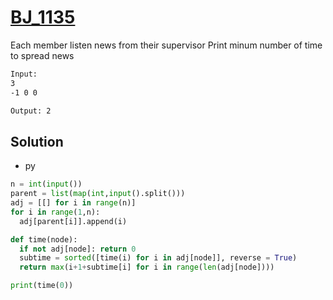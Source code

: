 # [BJ_1135](https://acmicpc.net/problem/1135)

Each member listen news from their supervisor
Print minum number of time to spread news

```txt
Input:
3
-1 0 0

Output: 2
```

## Solution

* py

```py
n = int(input())
parent = list(map(int,input().split()))
adj = [[] for i in range(n)]
for i in range(1,n):
  adj[parent[i]].append(i)

def time(node):
  if not adj[node]: return 0
  subtime = sorted([time(i) for i in adj[node]], reverse = True)
  return max(i+1+subtime[i] for i in range(len(adj[node])))

print(time(0))
```

